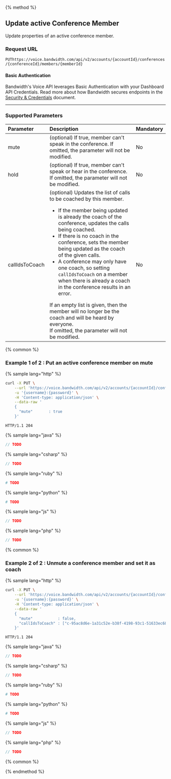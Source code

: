 {% method %}
## Update active Conference Member
Update properties of an active conference member.

### Request URL

<code class="put">PUT</code>`https://voice.bandwidth.com/api/v2/accounts/{accountId}/conferences/{conferenceId}/members/{memberId}`

#### Basic Authentication

Bandwidth's Voice API leverages Basic Authentication with your Dashboard API Credentials. Read more about how Bandwidth secures endpoints in the [Security & Credentials](../../../guides/accountCredentials.md) document.

---

### Supported Parameters

| Parameter       | Description                                                                                                          | Mandatory |
|:----------------|:---------------------------------------------------------------------------------------------------------------------|:----------|
| mute            | (optional) If true, member can't speak in the conference. If omitted, the parameter will not be modified.            | No        |
| hold            | (optional) If true, member can't speak or hear in the conference. If omitted, the parameter will not be modified.    | No        |
| callIdsToCoach  | (optional) Updates the list of calls to be coached by this member.<br><ul><li>If the member being updated is already the coach of the conference, updates the calls being coached.</li><li>If there is no coach in the conference, sets the member being updated as the coach of the given calls.</li><li>A conference may only have one coach, so setting `callIdsToCoach` on a member when there is already a coach in the conference results in an error.</li></ul><aside class="text-only general">If an empty list is given, then the member will no longer be the coach and will be heard by everyone.</aside> If omitted, the parameter will not be modified. | No        | 

{% common %}

### Example 1 of 2 : Put an active conference member on mute

{% sample lang="http" %}

```bash
curl -X PUT \
    --url 'https://voice.bandwidth.com/api/v2/accounts/{accountId}/conferences/{conferenceId}/members/{memberId}' \
    -u '{username}:{password}' \
    -H 'Content-type: application/json' \
    --data-raw '
    {
      "mute"       : true
    }'
```

```
HTTP/1.1 204
```

{% sample lang="java" %}

```java
// TODO
```

{% sample lang="csharp" %}

```csharp
// TODO
```

{% sample lang="ruby" %}

```ruby
# TODO
```

{% sample lang="python" %}

```python
# TODO
```

{% sample lang="js" %}

```js
// TODO
```

{% sample lang="php" %}

```php
// TODO
```

{% common %}

### Example 2 of 2 : Unmute a conference member and set it as coach

{% sample lang="http" %}

```bash
curl -X PUT \
    --url 'https://voice.bandwidth.com/api/v2/accounts/{accountId}/conferences/{conferenceId}/members/{memberId}' \
    -u '{username}:{password}' \
    -H 'Content-type: application/json' \
    --data-raw '
    {
      "mute"           : false,
      "callIdsToCoach" : ["c-95ac8d6e-1a31c52e-b38f-4198-93c1-51633ec68f8d", "c-2a913f94-6a486f3a-3cae-4034-bcc3-f0c9fa77ca2f"]
    }'
```

```
HTTP/1.1 204
```

{% sample lang="java" %}

```java
// TODO
```

{% sample lang="csharp" %}

```csharp
// TODO
```

{% sample lang="ruby" %}

```ruby
# TODO
```

{% sample lang="python" %}

```python
# TODO
```

{% sample lang="js" %}

```js
// TODO
```

{% sample lang="php" %}

```php
// TODO
```

{% common %}

{% endmethod %}